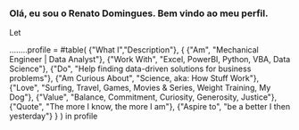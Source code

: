 ### Olá, eu sou o Renato Domingues. Bem vindo ao meu perfil.

Let

........profile = #table(
		{"What I","Description"},
		{
			{"Am", "Mechanical Engineer | Data Analyst"},
			{"Work With", "Excel, PowerBI, Python, VBA, Data Science"},
			{"Do", "Help finding data-driven solutions for business problems"},
			{"Am Curious About", "Science, aka: How Stuff Work"},
			{"Love", "Surfing, Travel, Games, Movies & Series, Weight Training, My Dog"},
			{"Value", "Balance, Commitment, Curiosity, Generosity, Justice"},
			{"Quote", "The more I know, the more I am"},
			{"Aspire to", "be a better I then yesterday"}
		}
	)
in
	profile

